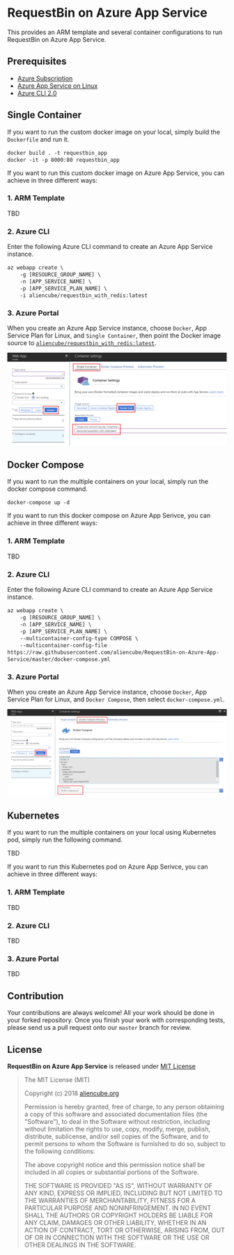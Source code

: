 # RequestBin on Azure App Service #

This provides an ARM template and several container configurations to run RequestBin on Azure App Service.


## Prerequisites ##

* [Azure Subscription](https://azure.microsoft.com/en-au/free/)
* [Azure App Service on Linux](https://docs.microsoft.com/en-us/azure/app-service/containers/app-service-linux-intro)
* [Azure CLI 2.0](https://docs.microsoft.com/en-us/cli/azure/)


## Single Container ##

If you want to run the custom docker image on your local, simply build the `Dockerfile` and run it.

```docker
docker build . -t requestbin_app
docker -it -p 8000:80 requestbin_app
```

If you want to run this custom docker image on Azure App Service, you can achieve in three different ways:


### 1. ARM Template ###

TBD


### 2. Azure CLI ###

Enter the following Azure CLI command to create an Azure App Service instance.

```
az webapp create \
    -g [RESOURCE_GROUP_NAME] \
    -n [APP_SERVICE_NAME] \
    -p [APP_SERVICE_PLAN_NAME] \
    -i aliencube/requestbin_with_redis:latest
```


### 3. Azure Portal ###

When you create an Azure App Service instance, choose `Docker`, App Service Plan for Linux, and `Single Container`, then point the Docker image source to [`aliencube/requestbin_with_redis:latest`](https://hub.docker.com/r/aliencube/requestbin_with_redis/).

![](images/requestbin-container-portal.png)


## Docker Compose ##

If you want to run the multiple containers on your local, simply run the docker compose command.

```docker
docker-compose up -d
```

If you want to run this docker compose on Azure App Serivce, you can achieve in three different ways:


### 1. ARM Template ###

TBD


### 2. Azure CLI ###


Enter the following Azure CLI command to create an Azure App Service instance.

```
az webapp create \
    -g [RESOURCE_GROUP_NAME] \
    -n [APP_SERVICE_NAME] \
    -p [APP_SERVICE_PLAN_NAME] \
    --multicontainer-config-type COMPOSE \
    --multicontainer-config-file https://raw.githubusercontent.com/aliencube/RequestBin-on-Azure-App-Service/master/docker-compose.yml
```


### 3. Azure Portal ###

When you create an Azure App Service instance, choose `Docker`, App Service Plan for Linux, and `Docker Compose`, then select `docker-compose.yml`.

![](images/requestbin-compose-portal.png)


## Kubernetes ##

If you want to run the multiple containers on your local using Kubernetes pod, simply run the following command.

TBD

If you want to run this Kubernetes pod on Azure App Serivce, you can achieve in three different ways:


### 1. ARM Template ###

TBD


### 2. Azure CLI ###

TBD


### 3. Azure Portal ###

TBD


## Contribution ##

Your contributions are always welcome! All your work should be done in your forked repository. Once you finish your work with corresponding tests, please send us a pull request onto our `master` branch for review.


## License ##

**RequestBin on Azure App Service** is released under [MIT License](http://opensource.org/licenses/MIT)

> The MIT License (MIT)
>
> Copyright (c) 2018 [aliencube.org](https://aliencube.org)
> 
> Permission is hereby granted, free of charge, to any person obtaining a copy of this software and associated documentation files (the "Software"), to deal in the Software without restriction, including without limitation the rights to use, copy, modify, merge, publish, distribute, sublicense, and/or sell copies of the Software, and to permit persons to whom the Software is furnished to do so, subject to the following conditions:
> 
> The above copyright notice and this permission notice shall be included in all copies or substantial portions of the Software.
> 
> THE SOFTWARE IS PROVIDED "AS IS", WITHOUT WARRANTY OF ANY KIND, EXPRESS OR IMPLIED, INCLUDING BUT NOT LIMITED TO THE WARRANTIES OF MERCHANTABILITY, FITNESS FOR A PARTICULAR PURPOSE AND NONINFRINGEMENT. IN NO EVENT SHALL THE AUTHORS OR COPYRIGHT HOLDERS BE LIABLE FOR ANY CLAIM, DAMAGES OR OTHER LIABILITY, WHETHER IN AN ACTION OF CONTRACT, TORT OR OTHERWISE, ARISING FROM, OUT OF OR IN CONNECTION WITH THE SOFTWARE OR THE USE OR OTHER DEALINGS IN THE SOFTWARE.
